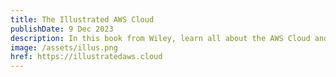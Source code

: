 ```yaml
---
title: The Illustrated AWS Cloud
publishDate: 9 Dec 2023
description: In this book from Wiley, learn all about the AWS Cloud and prepare for the Cloud Practitioner Exam, learning Cloud fundamentals alongside Jen (storyteller) and Denise Yu (illustrator). This book doubles as a coloring book!
image: /assets/illus.png
href: https://illustratedaws.cloud
---
```

